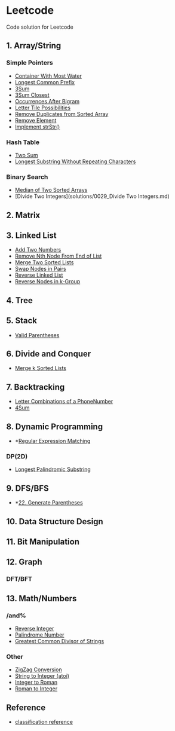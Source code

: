 # Leetcode
Code solution for Leetcode


## 1. Array/String ##
### Simple Pointers ###
- [Container With Most Water](solutions/0011_ContainerWithMostWater.md)
- [Longest Common Prefix](solutions/0014_LongestCommonPrefix.md)
- [3Sum](solutions/0015_3Sum.md)
- [3Sum Closest](solutions/0016_3SumClosest.md)
- [Occurrences After Bigram](solutions/5083_OccurrencesAfterBigram.md)
- [Letter Tile Possibilities](solutions/5087_LetterTilePossibilities.md)
- [Remove Duplicates from Sorted Array](solutions/0026_RemoveDuplicatesfromSortedArray.md)
- [Remove Element](solutions/0027_RemoveElement.md)
- [Implement strStr()](solutions/0028_ImplementstrStr().md)

### Hash Table ###
- [Two Sum](solutions/0001_TwoSum.md)
- [Longest Substring Without Repeating Characters](solutions/0003_LongestSubstringWithoutRepeatingCharacters.md)

### Binary Search ###
- [Median of Two Sorted Arrays](solutions/0004_MedianofTwoSortedArrays.md)
- [Divide Two Integers](solutions/0029_Divide Two Integers.md)

## 2. Matrix ##

## 3. Linked List ##
- [Add Two Numbers](solutions/0002_AddTwoNumbers.md)
- [Remove Nth Node From End of List](solutions/0019_RemoveNthNodeFromEndofList.md)
- [Merge Two Sorted Lists](solutions/0021_MergeTwoSortedLists.md)
- [Swap Nodes in Pairs](solutions/0024_SwapNodesinPairs.md)
- [Reverse Linked List](solutions/0206_ReverseLinkedList.md)
- [Reverse Nodes in k-Group](solutions/0025_ReverseNodesink-Group.md)

## 4. Tree ##

## 5. Stack ##
- [Valid Parentheses](solutions/0020_ValidParentheses.md)

## 6. Divide and Conquer
- [Merge k Sorted Lists](solutions/0023_MergekSortedLists.md)

## 7. Backtracking ##
- [Letter Combinations of a PhoneNumber](solutions/0017_LetterCombinationsofaPhoneNumber.md)
- [4Sum](solutions/0018_4Sum.md)

## 8. Dynamic Programming ##
- *[Regular Expression Matching](solutions/0010_RegularExpressionMatching.md)
### DP(2D) ###
- [Longest Palindromic Substring](solutions/0005_LongestPalindromicSubstring.md)

## 9. DFS/BFS ##
- *[22. Generate Parentheses](solutions/0022_GenerateParentheses.md)

## 10. Data Structure Design ##

## 11. Bit Manipulation ##

## 12. Graph ##
### DFT/BFT ###

## 13. Math/Numbers ##
### /and% ###
- [Reverse Integer](solutions/0007_ReverseInteger.md)
- [Palindrome Number](solutions/0009_PalindromeNumber.md)
- [Greatest Common Divisor of Strings](solutions/1071_GreatestCommonDivisorofStrings.md)
### Other ###
- [ZigZag Conversion](solutions/0006_ZigZagConversion.md)
- [String to Integer (atoi)](solutions/0008_StringtoInteger(atoi).md)
- [Integer to Roman](solutions/0012_IntegertoRoman.md)
- [Roman to Integer](solutions/0013_RomantoInteger.md)

## Reference
- [classification reference](https://www.programcreek.com/2013/08/leetcode-problem-classification/)
